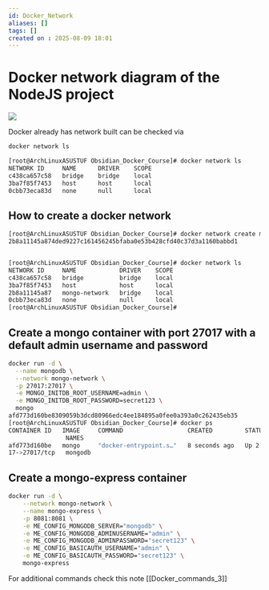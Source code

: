 ```yaml
---
id: Docker_Network
aliases: []
tags: []
created on : 2025-08-09 18:01
---
```


# Docker network diagram of the NodeJS project

![](Docker_Network.png)

Docker already has network built can be checked via 

```bash
docker network ls

[root@ArchLinuxASUSTUF Obsidian_Docker_Course]# docker network ls 
NETWORK ID     NAME      DRIVER    SCOPE
c438ca657c58   bridge    bridge    local
3ba7f85f7453   host      host      local
0cbb73eca83d   none      null      local

```

## How to create a docker network 

```bash
[root@ArchLinuxASUSTUF Obsidian_Docker_Course]# docker network create mongo-network
2b8a11145a874ded9227c161456245bfaba0e53b428cfd40c37d3a1160babbd1


[root@ArchLinuxASUSTUF Obsidian_Docker_Course]# docker network ls 
NETWORK ID     NAME            DRIVER    SCOPE
c438ca657c58   bridge          bridge    local
3ba7f85f7453   host            host      local
2b8a11145a87   mongo-network   bridge    local
0cbb73eca83d   none            null      local
[root@ArchLinuxASUSTUF Obsidian_Docker_Course]# 
```

## Create a mongo container with port 27017 with a default admin username and password 

```bash
docker run -d \
  --name mongodb \
  --network mongo-network \
  -p 27017:27017 \
  -e MONGO_INITDB_ROOT_USERNAME=admin \
  -e MONGO_INITDB_ROOT_PASSWORD=secret123 \
  mongo
afd773d160be8309059b3dcd80966edc4ee184895a0fee0a393a0c262435eb35
[root@ArchLinuxASUSTUF Obsidian_Docker_Course]# docker ps 
CONTAINER ID   IMAGE     COMMAND                  CREATED         STATUS         PORTS                             
                NAMES
afd773d160be   mongo     "docker-entrypoint.s…"   8 seconds ago   Up 2 seconds   0.0.0.0:27017->27017/tcp, [::]:270
17->27017/tcp   mongodb
```

## Create a mongo-express container 

```bash
docker run -d \
    --network mongo-network \
    --name mongo-express \
    -p 8081:8081 \
    -e ME_CONFIG_MONGODB_SERVER="mongodb" \
    -e ME_CONFIG_MONGODB_ADMINUSERNAME="admin" \
    -e ME_CONFIG_MONGODB_ADMINPASSWORD="secret123" \
    -e ME_CONFIG_BASICAUTH_USERNAME="admin" \
    -e ME_CONFIG_BASICAUTH_PASSWORD="secret123" \
    mongo-express
```


For additional commands check this note [[Docker_commands_3]]
